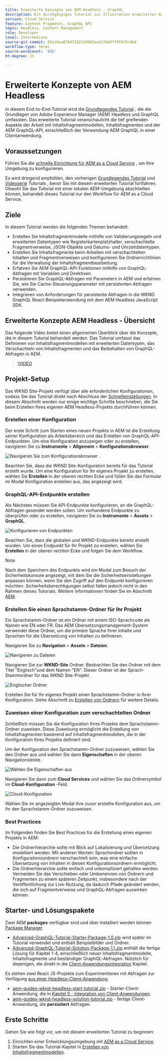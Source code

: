 ```yaml
---
title: Erweiterte Konzepte von AEM Headless - GraphQL
description: Ein durchgängiges Tutorial zur Illustration erweiterter Konzepte von Adobe Experience Manager (AEM) GraphQL-APIs.
version: Cloud Service
feature: Content Fragments, GraphQL API
topic: Headless, Content Management
role: Developer
level: Intermediate
source-git-commit: 83e16ea87847182139982ea2378d8ff9f079c968
workflow-type: tm+mt
source-wordcount: '926'
ht-degree: 2%

---
```


# Erweiterte Konzepte von AEM Headless

In diesem End-to-End-Tutorial wird die [Grundlegendes Tutorial](../multi-step/overview.md) , die die Grundlagen von Adobe Experience Manager (AEM) Headless und GraphQL umfassten. Das erweiterte Tutorial veranschaulicht die tief greifenden Aspekte der Arbeit mit Inhaltsfragmentmodellen, Inhaltsfragmenten und der AEM GraphQL-API, einschließlich der Verwendung AEM GraphQL in einer Clientanwendung.

## Voraussetzungen

Führen Sie die [schnelle Einrichtung für AEM as a Cloud Service](../quick-setup/cloud-service.md) , um Ihre Umgebung zu konfigurieren.

Es wird dringend empfohlen, den vorherigen [Grundlegendes Tutorial](../multi-step/overview.md) und [Videoserie](../video-series/modeling-basics.md) Tutorials , bevor Sie mit diesem erweiterten Tutorial fortfahren. Obwohl Sie das Tutorial mit einer lokalen AEM-Umgebung abschließen können, behandelt dieses Tutorial nur den Workflow für AEM as a Cloud Service.

## Ziele

In diesem Tutorial werden die folgenden Themen behandelt:

* Erstellen Sie Inhaltsfragmentmodelle mithilfe von Validierungsregeln und erweiterten Datentypen wie Registerkartenplatzhalter, verschachtelte Fragmentverweise, JSON-Objekte und Datums- und Uhrzeitdatentypen.
* Erstellen Sie Inhaltsfragmente beim Arbeiten mit verschachtelten Inhalten und Fragmentverweisen und konfigurieren Sie Ordnerrichtlinien für die Verwaltung der Inhaltsfragmentbearbeitung.
* Erfahren Sie AEM GraphQL-API-Funktionen mithilfe von GraphQL-Abfragen mit Variablen und Direktiven.
* Persistieren Sie GraphQL-Abfragen mit Parametern in AEM und erfahren Sie, wie Sie Cache-Steuerungsparameter mit persistenten Abfragen verwenden.
* Integrieren von Anforderungen für persistente Abfragen in die WKND GraphQL React-Beispielanwendung mit dem AEM Headless JavaScript SDK.

## Erweiterte Konzepte AEM Headless - Übersicht

Das folgende Video bietet einen allgemeinen Überblick über die Konzepte, die in diesem Tutorial behandelt werden. Das Tutorial umfasst das Definieren von Inhaltsfragmentmodellen mit erweiterten Datentypen, das Verschachteln von Inhaltsfragmenten und das Beibehalten von GraphQL-Abfragen in AEM.

>[!VIDEO](https://video.tv.adobe.com/v/340035/?quality=12&learn=on)

## Projekt-Setup

Das WKND Site-Projekt verfügt über alle erforderlichen Konfigurationen, sodass Sie das Tutorial direkt nach Abschluss der [Schnelleinstellungen](../quick-setup/cloud-service.md). In diesem Abschnitt werden nur einige wichtige Schritte beschrieben, die Sie beim Erstellen Ihres eigenen AEM Headless-Projekts durchführen können.

### Erstellen einer Konfiguration

Der erste Schritt zum Starten eines neuen Projekts in AEM ist die Erstellung seiner Konfiguration als Arbeitsbereich und das Erstellen von GraphQL-API-Endpunkten. Um eine Konfiguration anzuzeigen oder zu erstellen, navigieren Sie zu **Instrumente** > **Allgemein** > **Konfigurationsbrowser**.

![Navigieren Sie zum Konfigurationsbrowser .](assets/overview/create-configuration.png)

Beachten Sie, dass die WKND Site-Konfiguration bereits für das Tutorial erstellt wurde. Um eine Konfiguration für Ihr eigenes Projekt zu erstellen, wählen Sie **Erstellen** in der oberen rechten Ecke und füllen Sie das Formular im Modal Konfiguration erstellen aus, das angezeigt wird.

### GraphQL-API-Endpunkte erstellen

Als Nächstes müssen Sie API-Endpunkte konfigurieren, an die GraphQL-Abfragen gesendet werden sollen. Um vorhandene Endpunkte zu überprüfen oder zu erstellen, navigieren Sie zu **Instrumente** > **Assets** > **GraphQL**.

![Konfigurieren von Endpunkten](assets/overview/endpoints.png)

Beachten Sie, dass die globalen und WKND-Endpunkte bereits erstellt wurden. Um einen Endpunkt für Ihr Projekt zu erstellen, wählen Sie **Erstellen** in der oberen rechten Ecke und folgen Sie dem Workflow.

>[!NOTE]
>
> Nach dem Speichern des Endpunkts wird ein Modal zum Besuch der Sicherheitskonsole angezeigt, mit dem Sie die Sicherheitseinstellungen anpassen können, wenn Sie den Zugriff auf den Endpunkt konfigurieren möchten. Sicherheitsberechtigungen selbst fallen jedoch nicht in den Rahmen dieses Tutorials. Weitere Informationen finden Sie im Abschnitt [AEM](https://experienceleague.adobe.com/docs/experience-manager-64/administering/security/security.html?lang=de).

### Erstellen Sie einen Sprachstamm-Ordner für Ihr Projekt

Ein Sprachstamm-Ordner ist ein Ordner mit einem ISO-Sprachcode als Namen wie EN oder FR. Das AEM Übersetzungsmanagement-System verwendet diese Ordner, um die primäre Sprache Ihrer Inhalte und Sprachen für die Übersetzung von Inhalten zu definieren.

Navigieren Sie zu **Navigation** > **Assets** > **Dateien**.

![Navigieren zu Dateien](assets/overview/files.png)

Navigieren Sie zur **WKND-Site** Ordner. Beobachten Sie den Ordner mit dem Titel &quot;Englisch&quot;und dem Namen &quot;EN&quot;. Dieser Ordner ist der Sprach-Stammordner für das WKND Site-Projekt.

![Englischer Ordner](assets/overview/english.png)

Erstellen Sie für Ihr eigenes Projekt einen Sprachstamm-Ordner in Ihrer Konfiguration. Siehe Abschnitt zu [Erstellen von Ordnern](/help/headless-tutorial/graphql/advanced-graphql/author-content-fragments.md#create-folders) für weitere Details.

### Zuweisen einer Konfiguration zum verschachtelten Ordner

Schließlich müssen Sie die Konfiguration Ihres Projekts dem Sprachstamm-Ordner zuweisen. Diese Zuweisung ermöglicht die Erstellung von Inhaltsfragmenten basierend auf Inhaltsfragmentmodellen, die in der Konfiguration Ihres Projekts definiert sind.

Um der Konfiguration den Sprachstamm-Ordner zuzuweisen, wählen Sie den Ordner aus und wählen Sie dann **Eigenschaften** in der oberen Navigationsleiste.

![Wählen Sie Eigenschaften](assets/overview/properties.png) aus

Navigieren Sie dann zum **Cloud Services** und wählen Sie das Ordnersymbol im **Cloud-Konfiguration** -Feld.

![Cloud-Konfiguration](assets/overview/cloud-conf.png)

Wählen Sie im angezeigten Modal Ihre zuvor erstellte Konfiguration aus, um ihr den Sprachstamm-Ordner zuzuweisen.

### Best Practices

Im Folgenden finden Sie Best Practices für die Erstellung eines eigenen Projekts in AEM:

* Die Ordnerhierarchie sollte mit Blick auf Lokalisierung und Übersetzung modelliert werden. Mit anderen Worten: Sprachordner sollten in Konfigurationsordnern verschachtelt sein, was eine einfache Übersetzung von Inhalten in diesen Konfigurationsordnern ermöglicht.
* Die Ordnerhierarchie sollte einfach und unkompliziert gehalten werden. Vermeiden Sie das Verschieben oder Umbenennen von Ordnern und Fragmenten zu einem späteren Zeitpunkt, insbesondere nach der Veröffentlichung zur Live-Nutzung, da dadurch Pfade geändert werden, die sich auf Fragmentverweise und GraphQL-Abfragen auswirken können.

## Starter- und Lösungspakete

Zwei AEM **packages** verfügbar sind und über installiert werden können [Package Manager](/help/headless-tutorial/graphql/advanced-graphql/author-content-fragments.md#sample-content)

* [Advanced-GraphQL-Tutorial-Starter-Package-1.0.zip](/help/headless-tutorial/graphql/advanced-graphql/assets/tutorial-files/Advanced-GraphQL-Tutorial-Starter-Package-1.0.zip) wird später im Tutorial verwendet und enthält Beispielbilder und Ordner.
* [Advanced-GraphQL-Tutorial-Solution-Package-1.1.zip](/help/headless-tutorial/graphql/advanced-graphql/assets/tutorial-files/Advanced-GraphQL-Tutorial-Solution-Package-1.1.zip) enthält die fertige Lösung für Kapitel 1-4, einschließlich neuer Inhaltsfragmentmodelle, Inhaltsfragmente und beständiger GraphQL-Abfragen. Nützlich für diejenigen, die direkt in die [Client-Anwendungsintegration](/help/headless-tutorial/graphql/advanced-graphql/client-application-integration.md) Kapitel.

Es stehen zwei React JS-Projekte zum Experimentieren mit Abfragen zur Verfügung [aus einer Headless-Client-Anwendung](/help/headless-tutorial/graphql/advanced-graphql/client-application-integration.md).

* [aem-guides-wknd-headless-start-tutorial.zip](/help/headless-tutorial/graphql/advanced-graphql/assets/tutorial-files/aem-guides-wknd-headless-start-tutorial.zip) - Starter-Client-Anwendung, die in [Kapitel 5 - Integration von Client-Anwendungen](/help/headless-tutorial/graphql/advanced-graphql/client-application-integration.md).
* [aem-guides-wknd-headless-solution-tutorial.zip](/help/headless-tutorial/graphql/advanced-graphql/assets/tutorial-files/aem-guides-wknd-headless-solution-tutorial.zip) - fertige Client-Anwendung, die **persistiert** Abfragen.


## Erste Schritte

Gehen Sie wie folgt vor, um mit diesem erweiterten Tutorial zu beginnen:

1. Einrichten einer Entwicklungsumgebung mit [AEM as a Cloud Service](../quick-setup/cloud-service.md).
1. Starten Sie das Tutorial-Kapitel in [Erstellen von Inhaltsfragmentmodellen](/help/headless-tutorial/graphql/advanced-graphql/create-content-fragment-models.md).
